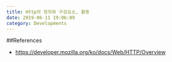 ```yaml
---
title: Http의 정의와 구성요소, 활용
date: 2019-06-11 19:06:89
category: Developments
---
```


##References

- https://developer.mozilla.org/ko/docs/Web/HTTP/Overview